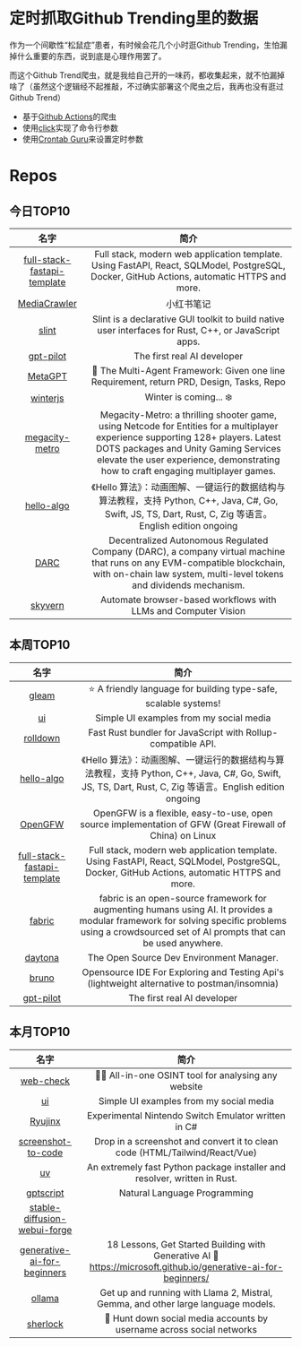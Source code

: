 # 定时抓取Github Trending里的数据

作为一个间歇性“松鼠症”患者，有时候会花几个小时逛Github Trending，生怕漏掉什么重要的东西，说到底是心理作用罢了。

而这个Github Trend爬虫，就是我给自己开的一味药，都收集起来，就不怕漏掉啥了（虽然这个逻辑经不起推敲，不过确实部署这个爬虫之后，我再也没有逛过Github Trend）

* 基于[Github Actions](https://docs.github.com/en/actions)的爬虫
* 使用[click](https://github.com/pallets/click)实现了命令行参数
* 使用[Crontab Guru](https://crontab.guru/)来设置定时参数

# Repos
## 今日TOP10 
<!-- START OF DAILY_TOP10_REPOS -->
| 名字 | 简介 |
| :----: | :----: |
| [full-stack-fastapi-template](https://github.com/tiangolo/full-stack-fastapi-template) | Full stack, modern web application template. Using FastAPI, React, SQLModel, PostgreSQL, Docker, GitHub Actions, automatic HTTPS and more. |
| [MediaCrawler](https://github.com/NanmiCoder/MediaCrawler) | 小红书笔记 | 评论爬虫、抖音视频 | 评论爬虫、快手视频 | 评论爬虫、B 站视频 ｜ 评论爬虫、微博帖子 ｜ 评论爬虫 |
| [slint](https://github.com/slint-ui/slint) | Slint is a declarative GUI toolkit to build native user interfaces for Rust, C++, or JavaScript apps. |
| [gpt-pilot](https://github.com/Pythagora-io/gpt-pilot) | The first real AI developer |
| [MetaGPT](https://github.com/geekan/MetaGPT) | 🌟 The Multi-Agent Framework: Given one line Requirement, return PRD, Design, Tasks, Repo |
| [winterjs](https://github.com/wasmerio/winterjs) | Winter is coming... ❄️ |
| [megacity-metro](https://github.com/Unity-Technologies/megacity-metro) | Megacity-Metro: a thrilling shooter game, using Netcode for Entities for a multiplayer experience supporting 128+ players. Latest DOTS packages and Unity Gaming Services elevate the user experience, demonstrating how to craft engaging multiplayer games. |
| [hello-algo](https://github.com/krahets/hello-algo) | 《Hello 算法》：动画图解、一键运行的数据结构与算法教程，支持 Python, C++, Java, C#, Go, Swift, JS, TS, Dart, Rust, C, Zig 等语言。English edition ongoing |
| [DARC](https://github.com/Project-DARC/DARC) | Decentralized Autonomous Regulated Company (DARC), a company virtual machine that runs on any EVM-compatible blockchain, with on-chain law system, multi-level tokens and dividends mechanism. |
| [skyvern](https://github.com/Skyvern-AI/skyvern) | Automate browser-based workflows with LLMs and Computer Vision |
<!-- END OF DAILY_TOP10_REPOS -->

## 本周TOP10
<!-- START OF WEEKLY_TOP10_REPOS -->
| 名字 | 简介 |
| :----: | :----: |
| [gleam](https://github.com/gleam-lang/gleam) | ⭐️ A friendly language for building type-safe, scalable systems! |
| [ui](https://github.com/atherosai/ui) | Simple UI examples from my social media |
| [rolldown](https://github.com/rolldown/rolldown) | Fast Rust bundler for JavaScript with Rollup-compatible API. |
| [hello-algo](https://github.com/krahets/hello-algo) | 《Hello 算法》：动画图解、一键运行的数据结构与算法教程，支持 Python, C++, Java, C#, Go, Swift, JS, TS, Dart, Rust, C, Zig 等语言。English edition ongoing |
| [OpenGFW](https://github.com/apernet/OpenGFW) | OpenGFW is a flexible, easy-to-use, open source implementation of GFW (Great Firewall of China) on Linux |
| [full-stack-fastapi-template](https://github.com/tiangolo/full-stack-fastapi-template) | Full stack, modern web application template. Using FastAPI, React, SQLModel, PostgreSQL, Docker, GitHub Actions, automatic HTTPS and more. |
| [fabric](https://github.com/danielmiessler/fabric) | fabric is an open-source framework for augmenting humans using AI. It provides a modular framework for solving specific problems using a crowdsourced set of AI prompts that can be used anywhere. |
| [daytona](https://github.com/daytonaio/daytona) | The Open Source Dev Environment Manager. |
| [bruno](https://github.com/usebruno/bruno) | Opensource IDE For Exploring and Testing Api's (lightweight alternative to postman/insomnia) |
| [gpt-pilot](https://github.com/Pythagora-io/gpt-pilot) | The first real AI developer |
<!-- END OF WEEKLY_TOP10_REPOS -->

## 本月TOP10
<!-- START OF MONTHLY_TOP10_REPOS -->
| 名字 | 简介 |
| :----: | :----: |
| [web-check](https://github.com/Lissy93/web-check) | 🕵️‍♂️ All-in-one OSINT tool for analysing any website |
| [ui](https://github.com/atherosai/ui) | Simple UI examples from my social media |
| [Ryujinx](https://github.com/Ryujinx/Ryujinx) | Experimental Nintendo Switch Emulator written in C# |
| [screenshot-to-code](https://github.com/abi/screenshot-to-code) | Drop in a screenshot and convert it to clean code (HTML/Tailwind/React/Vue) |
| [uv](https://github.com/astral-sh/uv) | An extremely fast Python package installer and resolver, written in Rust. |
| [gptscript](https://github.com/gptscript-ai/gptscript) | Natural Language Programming |
| [stable-diffusion-webui-forge](https://github.com/lllyasviel/stable-diffusion-webui-forge) |  |
| [generative-ai-for-beginners](https://github.com/microsoft/generative-ai-for-beginners) | 18 Lessons, Get Started Building with Generative AI 🔗 https://microsoft.github.io/generative-ai-for-beginners/ |
| [ollama](https://github.com/ollama/ollama) | Get up and running with Llama 2, Mistral, Gemma, and other large language models. |
| [sherlock](https://github.com/sherlock-project/sherlock) | 🔎 Hunt down social media accounts by username across social networks |
<!-- END OF MONTHLY_TOP10_REPOS -->
